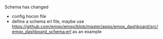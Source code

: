 Schema has changed

* config.hocon file
* define a schema erl file, maybe use https://github.com/emqx/emqx/blob/master/apps/emqx_dashboard/src/emqx_dashboard_schema.erl as an example